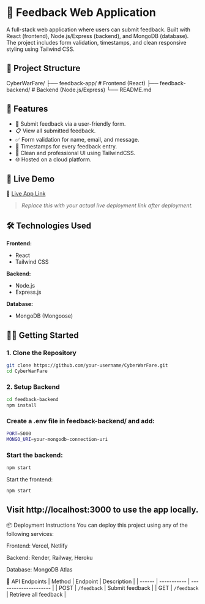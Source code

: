# 🌟 Feedback Web Application

A full-stack web application where users can submit feedback. Built with React (frontend), Node.js/Express (backend), and MongoDB (database). The project includes form validation, timestamps, and clean responsive styling using Tailwind CSS.

## 📁 Project Structure

CyberWarFare/
├── feedback-app/ # Frontend (React)
├── feedback-backend/ # Backend (Node.js/Express)
└── README.md



## 🔧 Features

- 📝 Submit feedback via a user-friendly form.
- 📋 View all submitted feedback.
- ✅ Form validation for name, email, and message.
- 📅 Timestamps for every feedback entry.
- 🎨 Clean and professional UI using TailwindCSS.
- 🌐 Hosted on a cloud platform.

## 🚀 Live Demo

🔗 [Live App Link](https://your-live-app-url.com)  
> _Replace this with your actual live deployment link after deployment._

## 🛠️ Technologies Used

**Frontend:**
- React
- Tailwind CSS

**Backend:**
- Node.js
- Express.js

**Database:**
- MongoDB (Mongoose)

## 🧑‍💻 Getting Started

### 1. Clone the Repository

```bash
git clone https://github.com/your-username/CyberWarFare.git
cd CyberWarFare
```
### 2. Setup Backend
```bash
cd feedback-backend
npm install
```
### Create a .env file in feedback-backend/ and add:
```bash
PORT=5000
MONGO_URI=your-mongodb-connection-uri
```
### Start the backend:
``` bash
npm start
```
Start the frontend:
```bash
npm start
```
## Visit http://localhost:3000 to use the app locally.


📦 Deployment Instructions
You can deploy this project using any of the following services:

Frontend: Vercel, Netlify

Backend: Render, Railway, Heroku

Database: MongoDB Atlas

📌 API Endpoints
| Method | Endpoint    | Description           |
| ------ | ----------- | --------------------- |
| POST   | `/feedback` | Submit feedback       |
| GET    | `/feedback` | Retrieve all feedback |
